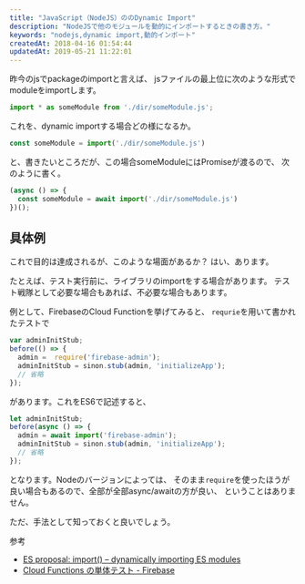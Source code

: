 ```yaml
---
title: "JavaScript（NodeJS）ののDynamic Import"
description: "NodeJSで他のモジュールを動的にインポートするときの書き方。"
keywords: "nodejs,dynamic import,動的インポート"
createdAt: 2018-04-16 01:54:44
updatedAt: 2019-05-21 11:22:01
---
```


昨今のjsでpackageのimportと言えば、
jsファイルの最上位に次のような形式でmoduleをimportします。

```js
import * as someModule from './dir/someModule.js';
```

これを、dynamic importする場合どの様になるか。


```js
const someModule = import('./dir/someModule.js')
```

と、書きたいところだが、この場合someModuleにはPromiseが渡るので、
次のように書く。

```js
(async () => {
  const someModule = await import('./dir/someModule.js')
})();
```

## 具体例

これで目的は達成されるが、このような場面があるか？
はい、あります。

たとえば、テスト実行前に、ライブラリのimportをする場合があります。
テスト戦隊として必要な場合もあれば、不必要な場合もあります。

例として、FirebaseのCloud Functionを挙げてみると、
`requrie`を用いて書かれたテストで

```js
var adminInitStub;
before(() => {
  admin =  require('firebase-admin');
  adminInitStub = sinon.stub(admin, 'initializeApp');
  // 省略
});
```

があります。これをES6で記述すると、

```js
let adminInitStub;
before(async () => {
  admin = await import('firebase-admin');
  adminInitStub = sinon.stub(admin, 'initializeApp');
  // 省略
});
```

となります。Nodeのバージョンによっては、
そのまま`require`を使ったほうが良い場合もあるので、全部が全部async/awaitの方が良い、
ということはありません。

ただ、手法として知っておくと良いでしょう。


参考

- [ES proposal: import() – dynamically importing ES modules](http://2ality.com/2017/01/import-operator.html)
- [Cloud Functions の単体テスト - Firebase](https://firebase.google.com/docs/functions/unit-testing?hl=ja)
